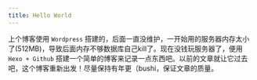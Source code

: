 ```yaml
---
title: Hello World
---
```

上个博客使用 `Wordpress` 搭建的，后面一直没维护，一开始用的服务器内存太小了(512MB)，导致后面内存不够数据库自己kill了。现在没钱玩服务器了，便用 `Hexo + Github` 搭建一个简单的博客来记录一点东西吧。以前的文章就让它过去吧，这个博客重新出发！尽量保持有年更（bushi，保证文章的质量。